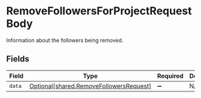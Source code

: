 # RemoveFollowersForProjectRequestBody

Information about the followers being removed.


## Fields

| Field                                                                                    | Type                                                                                     | Required                                                                                 | Description                                                                              |
| ---------------------------------------------------------------------------------------- | ---------------------------------------------------------------------------------------- | ---------------------------------------------------------------------------------------- | ---------------------------------------------------------------------------------------- |
| `data`                                                                                   | [Optional[shared.RemoveFollowersRequest]](../../models/shared/removefollowersrequest.md) | :heavy_minus_sign:                                                                       | N/A                                                                                      |